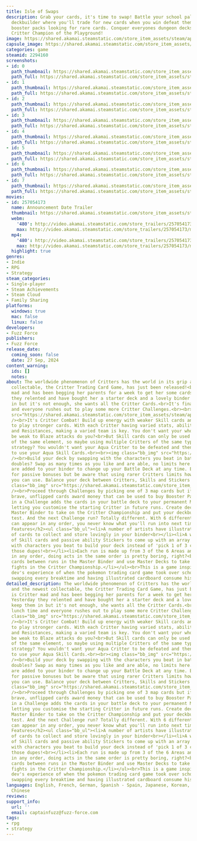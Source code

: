 ```yaml
---
title: Isle of Swaps
description: Grab your cards, it's time to swap! Battle your school pals in this roguelite
  deckbuilder where you'll trade for new cards when you win defeat them and rip open
  booster packs looking for rare cards. Conquer everyones dungeon decks to become
  Critter Champion of the Playground!
image: https://shared.akamai.steamstatic.com/store_item_assets/steam/apps/2294160/header.jpg?t=1732794909
capsule_image: https://shared.akamai.steamstatic.com/store_item_assets/steam/apps/2294160/capsule_231x87.jpg?t=1732794909
categories: game
steamid: 2294160
screenshots:
- id: 0
  path_thumbnail: https://shared.akamai.steamstatic.com/store_item_assets/steam/apps/2294160/ss_5ead1428fdfaf05a80c51c6c2c60792451aec98b.600x338.jpg?t=1732794909
  path_full: https://shared.akamai.steamstatic.com/store_item_assets/steam/apps/2294160/ss_5ead1428fdfaf05a80c51c6c2c60792451aec98b.1920x1080.jpg?t=1732794909
- id: 1
  path_thumbnail: https://shared.akamai.steamstatic.com/store_item_assets/steam/apps/2294160/ss_56bf1a02098beb9ff6c111d922e06c582812e205.600x338.jpg?t=1732794909
  path_full: https://shared.akamai.steamstatic.com/store_item_assets/steam/apps/2294160/ss_56bf1a02098beb9ff6c111d922e06c582812e205.1920x1080.jpg?t=1732794909
- id: 2
  path_thumbnail: https://shared.akamai.steamstatic.com/store_item_assets/steam/apps/2294160/ss_6d834565f4c8a44bc5538764bda59b539b96b0e1.600x338.jpg?t=1732794909
  path_full: https://shared.akamai.steamstatic.com/store_item_assets/steam/apps/2294160/ss_6d834565f4c8a44bc5538764bda59b539b96b0e1.1920x1080.jpg?t=1732794909
- id: 3
  path_thumbnail: https://shared.akamai.steamstatic.com/store_item_assets/steam/apps/2294160/ss_2eade4f064fa54c8bd972ea21a4f13941770091e.600x338.jpg?t=1732794909
  path_full: https://shared.akamai.steamstatic.com/store_item_assets/steam/apps/2294160/ss_2eade4f064fa54c8bd972ea21a4f13941770091e.1920x1080.jpg?t=1732794909
- id: 4
  path_thumbnail: https://shared.akamai.steamstatic.com/store_item_assets/steam/apps/2294160/ss_5935cc391c81ba3de66742bdc5191495bc040f30.600x338.jpg?t=1732794909
  path_full: https://shared.akamai.steamstatic.com/store_item_assets/steam/apps/2294160/ss_5935cc391c81ba3de66742bdc5191495bc040f30.1920x1080.jpg?t=1732794909
- id: 5
  path_thumbnail: https://shared.akamai.steamstatic.com/store_item_assets/steam/apps/2294160/ss_8a8d3649c2c251a9137960312603f229137a124c.600x338.jpg?t=1732794909
  path_full: https://shared.akamai.steamstatic.com/store_item_assets/steam/apps/2294160/ss_8a8d3649c2c251a9137960312603f229137a124c.1920x1080.jpg?t=1732794909
- id: 6
  path_thumbnail: https://shared.akamai.steamstatic.com/store_item_assets/steam/apps/2294160/ss_e71bd0767f6f327ae85fe0b3861ba86bd837c937.600x338.jpg?t=1732794909
  path_full: https://shared.akamai.steamstatic.com/store_item_assets/steam/apps/2294160/ss_e71bd0767f6f327ae85fe0b3861ba86bd837c937.1920x1080.jpg?t=1732794909
- id: 7
  path_thumbnail: https://shared.akamai.steamstatic.com/store_item_assets/steam/apps/2294160/ss_739f6a91b001f7c65a9809582e047f256aba8a77.600x338.jpg?t=1732794909
  path_full: https://shared.akamai.steamstatic.com/store_item_assets/steam/apps/2294160/ss_739f6a91b001f7c65a9809582e047f256aba8a77.1920x1080.jpg?t=1732794909
movies:
- id: 257054173
  name: Announcement Date Trailer
  thumbnail: https://shared.akamai.steamstatic.com/store_item_assets/steam/apps/257054173/movie.293x165.jpg?t=1726064571
  webm:
    '480': http://video.akamai.steamstatic.com/store_trailers/257054173/movie480_vp9.webm?t=1726064571
    max: http://video.akamai.steamstatic.com/store_trailers/257054173/movie_max_vp9.webm?t=1726064571
  mp4:
    '480': http://video.akamai.steamstatic.com/store_trailers/257054173/movie480.mp4?t=1726064571
    max: http://video.akamai.steamstatic.com/store_trailers/257054173/movie_max.mp4?t=1726064571
  highlight: true
genres:
- Indie
- RPG
- Strategy
steam_categories:
- Single-player
- Steam Achievements
- Steam Cloud
- Family Sharing
platforms:
  windows: true
  mac: false
  linux: false
developers:
- Fuzz Force
publishers:
- Fuzz Force
release_date:
  coming_soon: false
  date: 27 Sep, 2024
content_warning:
  ids: []
  notes:
about: The worldwide phenomenon of Critters has the world in its grip and the newest
  collectable, the Critter Trading Card Game, has just been released!<br>Dina is Critter
  mad and has been begging her parents for a week to get her some cards. Yesterday
  they relented and have bought her a starter deck and a lovely binder to keep them
  in but it's not enough, she wants all the Critter Cards.<br>It's finally lunch time
  and everyone rushes out to play some more Critter Challenges.<br><br><img class="bb_img"
  src="https://shared.akamai.steamstatic.com/store_item_assets/steam/apps/2294160/extras/Header_BattleGif.gif?t=1732794909"
  /><br>It's Critter Combat! Build up energy with weaker Skill cards and spend it
  to play stronger cards. With each Critter having varied stats, abilities, Weakness
  and Resistances, making a varied team is key. You don't want your whole team to
  be weak to Blaze attacks do you?<br>But Skill cards can only be used by Critters
  of the same element, so maybe using multiple Critters of the same type is a good
  strategy? You wouldn't want your Aqua Critter to be defeated and then not be able
  to use your Aqua Skill Cards.<br><br><img class="bb_img" src="https://shared.akamai.steamstatic.com/store_item_assets/steam/apps/2294160/extras/Header_DeckbuildingGif.gif?t=1732794909"
  /><br>Build your deck by swapping with the characters you beat in battle. Got some
  doubles? Swap as many times as you like and are able, no limits here. Any cards
  are added to your binder to change up your Battle Deck at any time. Equip Stickers
  for passive bonuses but be aware that using rarer Critters limits how many Stickers
  you can use. Balance your deck between Critters, Skills and Stickers to claim victory!<br><br><br><img
  class="bb_img" src="https://shared.akamai.steamstatic.com/store_item_assets/steam/apps/2294160/extras/Header_ChallengesGif.gif?t=1732794909"
  /><br>Proceed through Challenges by picking one of 3 map cards but if you're feeling
  brave, unflipped cards award money that can be used to buy Booster Packs. A victory
  in a Challenge adds the cards in your battle deck to your permanent Master Binder,
  letting you customise the starting Critter in future runs. Create decks from the
  Master Binder to take on the Critter Championship and put your deckbuilding to the
  test. And the next Challenge run? Totally different. With 6 different areas that
  can appear in any order, you never know what you'll run into next time.<h2 class="bb_tag">Game
  Features</h2><ul class="bb_ul"><li>A number of artists have illustrated hundreds
  of cards to collect and store lovingly in your binder<br></li><li>A whole bunch
  of Skill cards and passive ability Stickers to come up with an array of strategies.<br></li><li>Swap
  with characters you beat to build your deck instead of 'pick 1 of 3 cards'. Swap
  those dupes!<br></li><li>Each run is made up from 3 of the 6 Areas and can be played
  in any order, doing acts in the same order is pretty boring, right?<br></li><li>Collect
  cards between runs in the Master Binder and use Master Decks to take on the toughest
  fights in the Critter Championship.</li></ul><br>This is a game inspired by a single
  dev's experience of when the pokemon trading card game took over school playgrounds,
  swapping every breaktime and having illustrated cardboard consume his life.
detailed_description: The worldwide phenomenon of Critters has the world in its grip
  and the newest collectable, the Critter Trading Card Game, has just been released!<br>Dina
  is Critter mad and has been begging her parents for a week to get her some cards.
  Yesterday they relented and have bought her a starter deck and a lovely binder to
  keep them in but it's not enough, she wants all the Critter Cards.<br>It's finally
  lunch time and everyone rushes out to play some more Critter Challenges.<br><br><img
  class="bb_img" src="https://shared.akamai.steamstatic.com/store_item_assets/steam/apps/2294160/extras/Header_BattleGif.gif?t=1732794909"
  /><br>It's Critter Combat! Build up energy with weaker Skill cards and spend it
  to play stronger cards. With each Critter having varied stats, abilities, Weakness
  and Resistances, making a varied team is key. You don't want your whole team to
  be weak to Blaze attacks do you?<br>But Skill cards can only be used by Critters
  of the same element, so maybe using multiple Critters of the same type is a good
  strategy? You wouldn't want your Aqua Critter to be defeated and then not be able
  to use your Aqua Skill Cards.<br><br><img class="bb_img" src="https://shared.akamai.steamstatic.com/store_item_assets/steam/apps/2294160/extras/Header_DeckbuildingGif.gif?t=1732794909"
  /><br>Build your deck by swapping with the characters you beat in battle. Got some
  doubles? Swap as many times as you like and are able, no limits here. Any cards
  are added to your binder to change up your Battle Deck at any time. Equip Stickers
  for passive bonuses but be aware that using rarer Critters limits how many Stickers
  you can use. Balance your deck between Critters, Skills and Stickers to claim victory!<br><br><br><img
  class="bb_img" src="https://shared.akamai.steamstatic.com/store_item_assets/steam/apps/2294160/extras/Header_ChallengesGif.gif?t=1732794909"
  /><br>Proceed through Challenges by picking one of 3 map cards but if you're feeling
  brave, unflipped cards award money that can be used to buy Booster Packs. A victory
  in a Challenge adds the cards in your battle deck to your permanent Master Binder,
  letting you customise the starting Critter in future runs. Create decks from the
  Master Binder to take on the Critter Championship and put your deckbuilding to the
  test. And the next Challenge run? Totally different. With 6 different areas that
  can appear in any order, you never know what you'll run into next time.<h2 class="bb_tag">Game
  Features</h2><ul class="bb_ul"><li>A number of artists have illustrated hundreds
  of cards to collect and store lovingly in your binder<br></li><li>A whole bunch
  of Skill cards and passive ability Stickers to come up with an array of strategies.<br></li><li>Swap
  with characters you beat to build your deck instead of 'pick 1 of 3 cards'. Swap
  those dupes!<br></li><li>Each run is made up from 3 of the 6 Areas and can be played
  in any order, doing acts in the same order is pretty boring, right?<br></li><li>Collect
  cards between runs in the Master Binder and use Master Decks to take on the toughest
  fights in the Critter Championship.</li></ul><br>This is a game inspired by a single
  dev's experience of when the pokemon trading card game took over school playgrounds,
  swapping every breaktime and having illustrated cardboard consume his life.
languages: English, French, German, Spanish - Spain, Japanese, Korean, Simplified
  Chinese
reviews:
support_info:
  url: ''
  email: captainfuzz@fuzz-force.com
tags:
- rpg
- strategy
---
```


